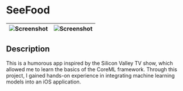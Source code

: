 # SeeFood
| ![Screenshot](imn/screenshot1.png) | ![Screenshot](img/screenshot2.png) |
| :--------------------------------: | :--------------------------------: |

## Description

This is a humorous app inspired by the Silicon Valley TV show, which allowed me to learn the basics of the CoreML framework. Through this project, I gained hands-on experience in integrating machine learning models into an iOS application.
